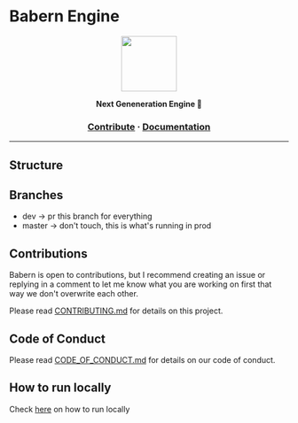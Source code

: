 # Babern Engine

<a href="https://babern.org"><p align="center">
<img height=100 src="https://github.com/Ardustri/babern/blob/master/babern.png"/>

</p></a>
<p align="center">
  <strong>Next Geneneration Engine 🚀</strong>
</p>
<h3 align="center">
  <a href="https://github.com/Ardustri/babern/blob/master/CONTRIBUTING.md">Contribute</a>
  <span> · </span>
  <a href="https://babern.org/c/docs">Documentation</a>
</h3>

---

## Structure

<!--
| Codebase               |                  Description                   |
| :--------------------- | :--------------------------------------------: |
| [kousa](kousa)         |                   Elixir API                   |
| [shawarma](shawarma)   |                  Voice Server                  |
| [dinner](dinner)       |             Puppeteer shenanigans              |
| [baklava](baklava)     |                Electron Wrapper                |
| [pilaf](pilaf)         |                React Native App                |
| [kibbeh](kibbeh)       |                Next.js frontend                |
| [kebab](kebab)         |                   API Client                   |
| [dolma](dolma)         |             Chat Token Transcoder              |
| [globalkey](globalkey) | [Baklava](baklava)'s Global Keystroke Listener |
-->

## Branches

- dev -> pr this branch for everything
- master -> don't touch, this is what's running in prod

## Contributions

Babern is open to contributions, but I recommend creating an issue or replying in a comment to let me know what you are working on first that way we don't overwrite each other.

Please read [CONTRIBUTING.md](https://github.com/Ardustri/babern/blob/master/CONTRIBUTING.md) for details on this project.

## Code of Conduct

Please read [CODE_OF_CONDUCT.md](https://github.com/Ardustri/babern/blob/master/CODE_OF_CONDUCT.MD) for details on our code of conduct.

## How to run locally

Check <a href="https://github.com/Ardustri/babern/blob/master">here</a> on how to run locally</a>
